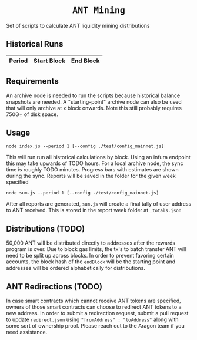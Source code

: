 <h1 align=center><code>ANT Mining</code></h1>

Set of scripts to calculate ANT liquidity mining distributions

## Historical Runs

| Period | Start Block | End Block |
| :----- | ----------: | --------: |


## Requirements

An archive node is needed to run the scripts because historical balance snapshots are needed. A "starting-point" archive node can also be used that will only archive at x block onwards. Note this still probably requires 750G+ of disk space.

## Usage

```
node index.js --period 1 [--config ./test/config_mainnet.js]
```

This will run run all historical calculations by block. Using an infura endpoint this may take upwards of TODO hours. For a local archive node, the sync time is roughly TODO minutes. Progress bars with estimates are shown during the sync. Reports will be saved in the folder for the given week specified

```
node sum.js --period 1 [--config ./test/config_mainnet.js]
```

After all reports are generated, `sum.js` will create a final tally of user address to ANT received. This is stored in the report week folder at `_totals.json`

## Distributions (TODO)

50,000 ANT will be distributed directly to addresses after the rewards program is over. Due to block gas limits, the tx's to batch transfer ANT will need to be split up across blocks. In order to prevent favoring certain accounts, the block hash of the `endBlock` will be the starting point and addresses will be ordered alphabetically for distributions.

## ANT Redirections (TODO)

In case smart contracts which cannot receive ANT tokens are specified, owners of those smart contracts can choose to redirect ANT tokens to a new address. In order to submit a redirection request, submit a pull request to update `redirect.json` using `"fromAddress" : "toAddress"` along with some sort of ownership proof. Please reach out to the Aragon team if you need assistance.

